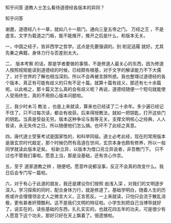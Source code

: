  
 知乎问答 道教人士怎么看待道德经各版本的异同？ 
 
 
 
 
 
 知乎问答 
 
 

 

 谢邀，道德经八十一章，就如八十一扇门。通向三皇五帝之门。 万经之王 ，不是虚言。文字为载道之门板，能不能推开，推开之后是什么，和版本无关。

 

 一，中国之经子，皆非西学之哲学。这点是先要强调的。别 削足适履 就好。尤其先秦之典籍，身体力行与否差别太大。

 

 二， 版本考察 的话，那是学者要做的事情，不是修道人最关心的东西，因为修道人按照规矩能读到道德经的时候，已经颇有根基，对于文字的解读能力不下大儒了，对于世界的了解也相当深刻。所以不会再被言辞所惑。我也整理过道德经的各个版本，真正有可能有歧义的只有不足十篇。就算十篇有歧义，那还有七十余篇呢。以此格之，那十篇又怎么真的会有歧义呢？再说，道德经随便一个短句就能使人受用终生，真的不用担心版本问题啦。

 

 三，我少时未习 教法 ，也是上来就读，算来也已经读了二十余年。多少遍已经记不住了。只不过每次读，都会有收获。后来得授教法，就如一把钥匙，打开这些门的钥匙。当真是受益无穷。版本这种争论与我等无关。支撑文明核心之经典，人人皆读，永无失传之日。所以随便他们怎么搞。也坏不了此经之真意。

 

 四，唐代道士受箓考试是国家性的，和科举同级。道士必考此经，现在的常用版本是唐玄宗时代敲定，那个时候仍然有高道在世间，玄宗本身也颇有修养，所以一般同学就读此版本足矣。 标新立异，以版本为借口另立异说者，非吾教门下。 只不过也不管我们事啦。愿意上当，那是没基础，还有贪心作祟。

 

 五，至于 道家道教之辨 ，随便吧。愿意咋说都没事，反正不会真的改变什么。我日后会专门写一篇啦。

 

 六，对于有心于此道的朋友，我还是建议你们按照 由浅入深 ，对我们的文明逐步深入。学习探索的同时，配合身体力行，就是修道了。基础学明白，随着人生的历练或许会慢慢领会丈人之微言大义，正言若反。一上来就读，只怕只会流于散乱消极，更有甚者奸猾酷利。这不是我们文明的特征啦。小学生别把自己当博导就好了。说实在的，读些基础的东西，扎扎实实的。也就花四五年的功夫，可是很少有人愿意下这个功夫，那好只好在天上飘着了。很遗憾啦。 